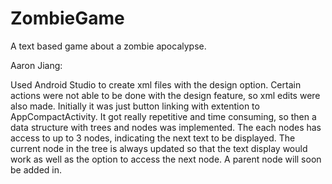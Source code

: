 # ZombieGame
A text based game about a zombie apocalypse.

Aaron Jiang:

Used Android Studio to create xml files with the design option. Certain actions were not able to be done with the design feature, so xml edits were also made.
Initially it was just button linking with extention to AppCompactActivity.
It got really repetitive and time consuming, so then a data structure with trees and nodes was implemented.
The each nodes has access to up to 3 nodes, indicating the next text to be displayed.
The current node in the tree is always updated so that the text display would work as well as the option to access the next node.
A parent node will soon be added in.
